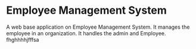 # Employee Management System
A web base application on Employee Management System. It manages the employee in an organization. It handles the admin and Employee. fhghhhhjfffsa
